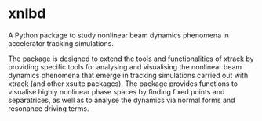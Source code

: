 # xnlbd
A Python package to study nonlinear beam dynamics phenomena in accelerator 
tracking simulations.

The package is designed to extend the tools and functionalities of xtrack by 
providing specific tools for analysing and visualising the nonlinear beam 
dynamics phenomena that emerge in tracking simulations carried out with xtrack 
(and other xsuite packages). The package provides functions to visualise highly 
nonlinear phase spaces by finding fixed points and separatrices, as well as to 
analyse the dynamics via normal forms and resonance driving terms.